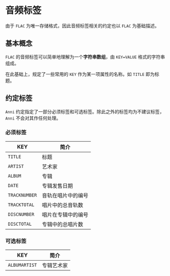 # 音频标签

由于 `FLAC` 为唯一存储格式，因此音频标签相关的约定也以 `FLAC` 为基础描述。

## 基本概念

`FLAC` 的音频标签可以简单地理解为一个**字符串数组**，由 `KEY=VALUE` 格式的字符串组成。

在此基础上，规定了一些常用的 `KEY` 作为某一项属性的名称。如 `TITLE` 即为标题。

## 约定标签

`Anni` 约定指定了一部分必须标签和可选标签。除此之外的标签均为不建议标签，`Anni` 不会对其作任何处理。

### 必须标签

| KEY           | 简介               |
| ------------- | ------------------ |
| `TITLE`       | 标题               |
| `ARTIST`      | 艺术家             |
| `ALBUM`       | 专辑               |
| `DATE`        | 专辑发售日期       |
| `TRACKNUMBER` | 音轨在唱片中的编号 |
| `TRACKTOTAL`  | 唱片中的总音轨数   |
| `DISCNUMBER`  | 唱片在专辑中的编号 |
| `DISCTOTAL`   | 专辑中的总唱片数   |

### 可选标签


| KEY           | 简介       |
| ------------- | ---------- |
| `ALBUMARTIST` | 专辑艺术家 |